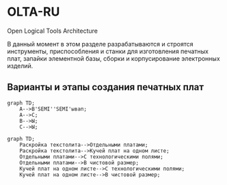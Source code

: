 # OLTA-RU
Open Logical Tools Architecture  

В данный момент в этом разделе разрабатываются и строятся инструменты, приспособления и станки для изготовления печатных плат, запайки элементной базы, сборки и корпусирование электронных изделий.  

## Варианты и этапы создания печатных плат
```mermaid
graph TD;
    A-->B'SEMI''SEMI'ывап;
    A-->C;
    B-->Ы;
    C-->Ы;
```

```mermaid
graph TD;
    Раскройка текстолита-->Отдельными платами;
    Раскройка текстолита-->Кучей плат на одном листе;
    Отдельными платами-->С технологическими полями;
    Отдельными платами-->В чистовой размер;
    Кучей плат на одном листе-->С технологическими полями;
    Кучей плат на одном листе-->В чистовой размер;
```
